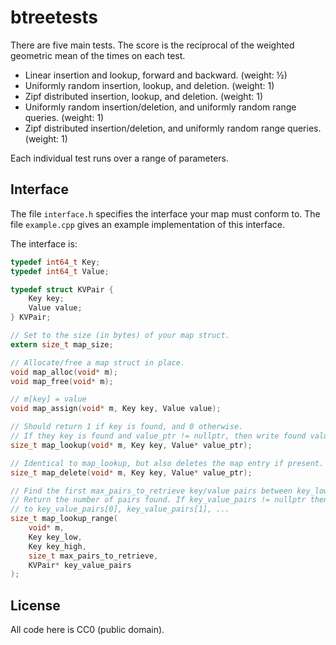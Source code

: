 # btreetests

There are five main tests.
The score is the reciprocal of the weighted geometric mean of the times on each test.

* Linear insertion and lookup, forward and backward. (weight: ½)
* Uniformly random insertion, lookup, and deletion. (weight: 1)
* Zipf distributed insertion, lookup, and deletion. (weight: 1)
* Uniformly random insertion/deletion, and uniformly random range queries. (weight: 1)
* Zipf distributed insertion/deletion, and uniformly random range queries. (weight: 1)

Each individual test runs over a range of parameters.

## Interface

The file `interface.h` specifies the interface your map must conform to.
The file `example.cpp` gives an example implementation of this interface.

The interface is:

```c
typedef int64_t Key;
typedef int64_t Value;

typedef struct KVPair {
    Key key;
    Value value;
} KVPair;

// Set to the size (in bytes) of your map struct.
extern size_t map_size;

// Allocate/free a map struct in place.
void map_alloc(void* m);
void map_free(void* m);

// m[key] = value
void map_assign(void* m, Key key, Value value);

// Should return 1 if key is found, and 0 otherwise.
// If they key is found and value_ptr != nullptr, then write found value to *value_ptr.
size_t map_lookup(void* m, Key key, Value* value_ptr);

// Identical to map_lookup, but also deletes the map entry if present.
size_t map_delete(void* m, Key key, Value* value_ptr);

// Find the first max_pairs_to_retrieve key/value pairs between key_low and key_high inclusive.
// Return the number of pairs found. If key_value_pairs != nullptr then write the results
// to key_value_pairs[0], key_value_pairs[1], ...
size_t map_lookup_range(
    void* m,
    Key key_low,
    Key key_high,
    size_t max_pairs_to_retrieve,
    KVPair* key_value_pairs
);
```

## License

All code here is CC0 (public domain).

